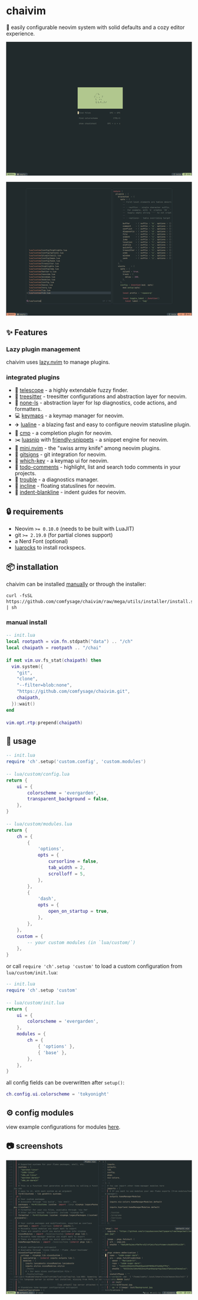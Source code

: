 # chaivim

:tea: easily configurable neovim system with solid defaults and a cozy editor experience.

![dash](./images/asset.dash.png)

![telescope__config](./images/asset.telescope.png)

## :sparkles: Features

### Lazy plugin management

chaivim uses [lazy.nvim](https://github.com/folke/lazy.nvim) to manage plugins.

### integrated plugins

- :telescope: [telescope](https://github.com/nvim-telescope/telescope.nvim) - a highly extendable fuzzy finder.
- :evergreen_tree: [treesitter](https://github.com/nvim-treesitter/nvim-treesitter) - treesitter configurations and abstraction layer for neovim.
- :pencil: [none-ls](https://github.com/nvimtools/none-ls.nvim) - abstraction layer for lsp diagnostics, code actions, and formatters.
- :computer: [keymaps](https://github.com/comfysage/keymaps.nvim) - a keymap manager for neovim.
- :airplane: [lualine](https://github.com/nvim-lualine/lualine.nvim) - a blazing fast and easy to configure neovim statusline plugin.
- :pencil: [cmp](https://github.com/hrsh7th/nvim-cmp) - a completion plugin for neovim.
- :scissors: [luasnip](https://github.com/L3MON4D3/LuaSnip) with [friendly-snippets](https://github.com/rafamadriz/friendly-snippets) - a snippet engine for neovim.
- :hammer: [mini.nvim](https://github.com/echasnovski/mini.nvim) - the "swiss army knife" among neovim plugins.
- :vertical_traffic_light: [gitsigns](https://github.com/lewis6991/gitsigns.nvim) - git integration for neovim.
- :scroll: [which-key](https://github.com/folke/which-key.nvim) - a keymap ui for neovim.
- :pushpin: [todo-comments](https://github.com/folke/todo-comments.nvim) - highlight, list and search todo comments in your projects.
- :construction: [trouble](https://github.com/folke/trouble.nvim) - a diagnostics manager.
- :balloon: [incline](https://github.com/b0o/incline.nvim) - floating statuslines for neovim.
- :straight_ruler: [indent-blankline](https://github.com/lukas-reineke/indent-blankline.nvim) - indent guides for neovim.

## :lock: requirements

- Neovim `>= 0.10.0` (needs to be built with LuaJIT)
- git `>= 2.19.0` (for partial clones support)
- a Nerd Font (optional)
- [luarocks](https://luarocks.org/) to install rockspecs.

## :package: installation

chaivim can be installed [manually](#manual-install) or through the installer:
```shell
curl -fsSL https://github.com/comfysage/chaivim/raw/mega/utils/installer/install.sh | sh
```

### manual install

```lua
-- init.lua
local rootpath = vim.fn.stdpath("data") .. "/ch"
local chaipath = rootpath .. "/chai"

if not vim.uv.fs_stat(chaipath) then
  vim.system({
    "git",
    "clone",
    "--filter=blob:none",
    "https://github.com/comfysage/chaivim.git",
    chaipath,
  }):wait()
end

vim.opt.rtp:prepend(chaipath)
```

## :rocket: usage

```lua
-- init.lua
require 'ch'.setup('custom.config', 'custom.modules')

-- lua/custom/config.lua
return {
    ui = {
        colorscheme = 'evergarden',
        transparent_background = false,
    },
}

-- lua/custom/modules.lua
return {
    ch = {
        {
            'options',
            opts = {
                cursorline = false,
                tab_width = 2,
                scrolloff = 5,
            },
        },
        {
            'dash',
            opts = {
                open_on_startup = true,
            },
        },
    },
    custom = {
        -- your custom modules (in `lua/custom/`)
    },
}
```
or call `require 'ch'.setup 'custom'` to load a custom configuration from `lua/custom/init.lua`:
```lua
-- init.lua
require 'ch'.setup 'custom'

-- lua/custom/init.lua
return {
    ui = {
        colorscheme = 'evergarden',
    },
    modules = {
        ch = {
            { 'options' },
            { 'base' },
        },
    },
}
```

all config fields can be overwritten after `setup()`:
```lua
ch.config.ui.colorscheme = 'tokyonight'
```

## :gear: config modules

view example configurations for modules [here](doc/modules.md).

## :camera: screenshots

![nix-config](./images/asset.nix__config.png)
